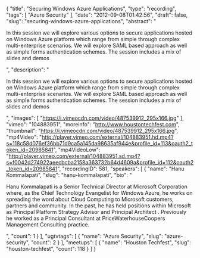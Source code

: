 {
  "title": "Securing Windows Azure Applications",
  "type": "recording",
  "tags": [
    "Azure Security"
  ],
  "date": "2012-09-08T01:42:56",
  "draft": false,
  "slug": "securing-windows-azure-applications",
  "abstract": "<p>In this session we will explore various options to secure applications hosted on Windows Azure platform which range from simple through complex multi-enterprise scenarios. We will explore SAML based approach as well as simple forms authentication schemes. The session includes a mix of slides and demos</p>",
  "description": "<p>In this session we will explore various options to secure applications hosted on Windows Azure platform which range from simple through complex multi-enterprise scenarios. We will explore SAML based approach as well as simple forms authentication schemes. The session includes a mix of slides and demos</p>",
  "images": [
    "https://i.vimeocdn.com/video/487539912_295x166.jpg"
  ],
  "vimeo": "104883951",
  "moreinfo": "http://www.houstontechfest.com",
  "thumbnail": "https://i.vimeocdn.com/video/487539912_295x166.jpg",
  "mp4Video": "http://player.vimeo.com/external/104883951.hd.mp4?s=118c58d076ef36bb71d9ca5a145da98635af944e&profile_id=113&oauth2_token_id=20985841",
  "mp4VideoLow": "http://player.vimeo.com/external/104883951.sd.mp4?s=f0042d274922aeecbcba2158a363732b64d4609a&profile_id=112&oauth2_token_id=20985841",
  "recordingID": 581,
  "speakers": [
    {
      "name": "Hanu Kommalapati",
      "slug": "hanu-kommalapati",
      "bio": "<p>Hanu Kommalapati is a Senior Technical Director at Microsoft Corporation where, as the Chief Technology Evangelist for Windows Azure, he works on spreading the word about Cloud Computing to Microsoft customers, partners and community. In the past, he has held positions within Microsoft as Principal Platform Strategy Advisor and Principal Architect . Previously he worked as a Principal Consultant at PriceWaterhouseCoopers Management Consulting practice.</p>",
      "count": 1
    }
  ],
  "ugtvtags": [
    {
      "name": "Azure Security",
      "slug": "azure-security",
      "count": 2
    }
  ],
  "meetups": [
    {
      "name": "Houston Techfest",
      "slug": "houston-techfest",
      "count": 118
    }
  ]
}